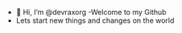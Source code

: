 - 👋 Hi, I’m @devraxorg
-Welcome to my Github
- Lets start new things and changes on the world
<!---
devraxorg/devraxorg is a ✨ special ✨ repository because its `README.md` (this file) appears on your GitHub profile.
You can click the Preview link to take a look at your changes.
--->
